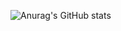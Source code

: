 ![Anurag's GitHub stats](https://github-readme-stats.vercel.app/api?username=ozboltKlemencic&theme=github_dark&show_icons=true)
